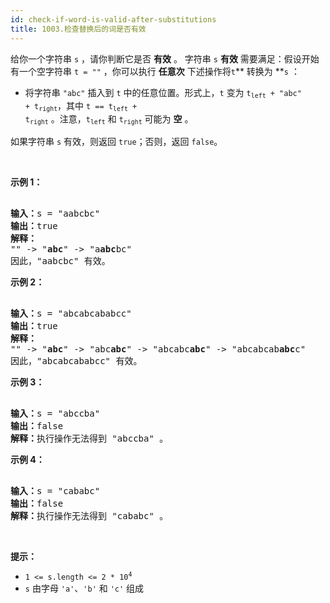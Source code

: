 ```yaml
---
id: check-if-word-is-valid-after-substitutions
title: 1003.检查替换后的词是否有效
---
```

给你一个字符串 <code>s</code> ，请你判断它是否 **有效** 。
字符串 <code>s</code> **有效** 需要满足：假设开始有一个空字符串 <code>t = &#34;&#34;</code> ，你可以执行 **任意次** 下述操作将<code>t</code>** 转换为 **<code>s</code> ：


- 将字符串 <code>&#34;abc&#34;</code> 插入到 <code>t</code> 中的任意位置。形式上，<code>t</code> 变为 <code>t<sub>left</sub> + &#34;abc&#34; + t<sub>right</sub></code>，其中 <code>t == t<sub>left</sub> + t<sub>right</sub></code> 。注意，<code>t<sub>left</sub></code> 和 <code>t<sub>right</sub></code> 可能为 **空** 。

如果字符串 <code>s</code> 有效，则返回 <code>true</code>；否则，返回 <code>false</code>。

 

**示例 1：**


<pre><br/><strong>输入：</strong>s = &#34;aabcbc&#34;<br/><strong>输出：</strong>true<br/><strong>解释：</strong><br/>&#34;&#34; -&gt; &#34;<strong>abc</strong>&#34; -&gt; &#34;a<strong>abc</strong>bc&#34;<br/>因此，&#34;aabcbc&#34; 有效。</pre>

**示例 2：**


<pre><br/><strong>输入：</strong>s = &#34;abcabcababcc&#34;<br/><strong>输出：</strong>true<br/><strong>解释：</strong><br/>&#34;&#34; -&gt; &#34;<strong>abc</strong>&#34; -&gt; &#34;abc<strong>abc</strong>&#34; -&gt; &#34;abcabc<strong>abc</strong>&#34; -&gt; &#34;abcabcab<strong>abc</strong>c&#34;<br/>因此，&#34;abcabcababcc&#34; 有效。</pre>

**示例 3：**


<pre><br/><strong>输入：</strong>s = &#34;abccba&#34;<br/><strong>输出：</strong>false<br/><strong>解释：</strong>执行操作无法得到 &#34;abccba&#34; 。</pre>

**示例 4：**


<pre><br/><strong>输入：</strong>s = &#34;cababc&#34;<br/><strong>输出：</strong>false<br/><strong>解释：</strong>执行操作无法得到 &#34;cababc&#34; 。</pre>

 

**提示：**


- <code>1 &lt;= s.length &lt;= 2 * 10<sup>4</sup></code>
- <code>s</code> 由字母 <code>&#39;a&#39;</code>、<code>&#39;b&#39;</code> 和 <code>&#39;c&#39;</code> 组成
